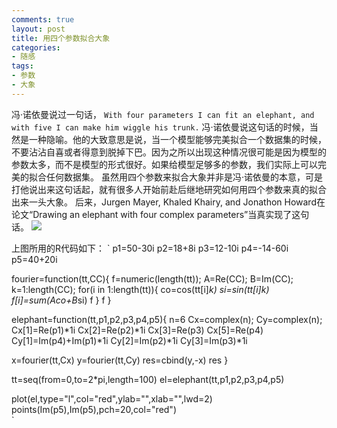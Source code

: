 ```yaml
---
comments: true
layout: post
title: 用四个参数拟合大象
categories:
- 随感
tags:
- 参数
- 大象
---
```


冯·诺依曼说过一句话，
`
With four parameters I can fit an elephant, and with five I can make him wiggle his trunk.
`
冯·诺依曼说这句话的时候，当然是一种隐喻。他的大致意思是说，当一个模型能够完美拟合一个数据集的时候，不要沾沾自喜或者得意到脱掉下巴。因为之所以出现这种情况很可能是因为模型的参数太多，而不是模型的形式很好。如果给模型足够多的参数，我们实际上可以完美的拟合任何数据集。
虽然用四个参数来拟合大象并非是冯·诺依曼的本意，可是打他说出来这句话起，就有很多人开始前赴后继地研究如何用四个参数来真的拟合出来一头大象。
后来，Jurgen Mayer, Khaled Khairy, and Jonathon Howard在论文“Drawing an elephant with four complex parameters”当真实现了这句话。
[![](http://yishuo.org/wp-content/uploads/2011/06/elephant.png)](http://yishuo.org/wp-content/uploads/2011/06/elephant.png)

上图所用的R代码如下：
`
p1=50-30i
p2=18+8i
p3=12-10i
p4=-14-60i
p5=40+20i

fourier=function(tt,CC){
f=numeric(length(tt));
A=Re(CC);
B=Im(CC);
k=1:length(CC);
for(i in 1:length(tt)){
co=cos(tt[i]*k)
si=sin(tt[i]*k)
f[i]=sum(A*co+B*si)
f
}
f
}

elephant=function(tt,p1,p2,p3,p4,p5){
n=6
Cx=complex(n);
Cy=complex(n);
Cx[1]=Re(p1)*1i
Cx[2]=Re(p2)*1i
Cx[3]=Re(p3)
Cx[5]=Re(p4)
Cy[1]=Im(p4)+Im(p1)*1i
Cy[2]=Im(p2)*1i
Cy[3]=Im(p3)*1i

x=fourier(tt,Cx)
y=fourier(tt,Cy)
res=cbind(y,-x)
res
}

tt=seq(from=0,to=2*pi,length=100)
el=elephant(tt,p1,p2,p3,p4,p5)

plot(el,type="l",col="red",ylab="",xlab="",lwd=2)
points(Im(p5),Im(p5),pch=20,col="red")  
`

